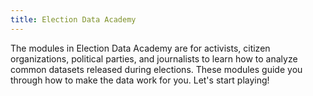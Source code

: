 ```yaml
---
title: Election Data Academy
---
```


The modules in Election Data Academy are for activists, citizen organizations, political parties, and journalists to learn how to analyze common datasets released during elections. These modules guide you through how to make the data work for you. Let's start playing!
